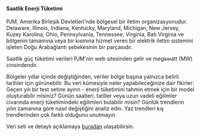 #### Saatlik Enerji Tüketimi ####
PJM, Amerika Birleşik Devletleri'nde bölgesel bir iletim organizasyonudur. Delaware, Illinois, Indiana, Kentucky, Maryland, Michigan, New Jersey, Kuzey Karolina, Ohio, Pennsylvania, Tennessee, Virginia, Batı Virginia ve bölgenin tamamına veya bir kısmına hizmet veren bir elektrik iletim sistemini işleten Doğu Arabağlantı şebekesinin bir parçasıdır.

Saatlik güç tüketimi verileri PJM'nin web sitesinden gelir ve megawatt (MW) cinsindendir.

Bölgeler yıllar içinde değiştiğinden, veriler bölge başına yalnızca belirli tarihler için görünebilir.
Bu veri kümesiyle neler yapabileceğinize dair fikirler:
Geçen yılı bir test setine ayırın - enerji tüketimini tahmin etmek için bir model oluşturabilir misiniz?
Günün saatleri, tatiller veya uzun vadeli eğilimler civarında enerji tüketimindeki eğilimleri bulabilir misin?
Günlük trendlerin yılın zamanına göre nasıl değiştiğini analiz edin. Yaz trendleri kış trendlerinden çok farklı olduğunu unutmayın

Veri seti ve detaylı açıklamaya [buradan](https://www.kaggle.com/robikscube/hourly-energy-consumption) ulaşabilirsin.

